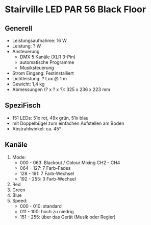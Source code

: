 # Stairville LED PAR 56 Black Floor

## Generell

- Leistungsaufnahme: 16 W
- Leistung: ? W
- Ansteuerung
  - DMX 5 Kanäle (XLR 3-Pin)
  - automatische Programme
  - Musiksteuerung
- Strom Eingang: Festinstalliert
- Lichtleistung: ? Lux @ 1 m
- Gewicht: 1,4 kg
- Abmessungen (? x ? x ?): 325 x 236 x 223 mm

## SpeziFisch

- 151 LEDs: 51x rot, 49x grün, 51x blau
- mit Doppelbügel zum einfachen Aufstellen am Boden
- Abstrahlwinkel: ca. 45°

## Kanäle

1. Mode:
   - 000 - 063: Blackout / Colour Mixing CH2 - CH4
   - 064 - 127: 7 Farb-Fades
   - 128 - 191: 7 Farb-Wechsel
   - 192 - 255: 3 Farb-Wechsel
2. Red
3. Green
4. Blue
5. Speed:
   - 000 - 010: standard
   - 011 - 100: hoch zu niedrig
   - 151 - 255: über das Gerät (Musik oder Regler)
